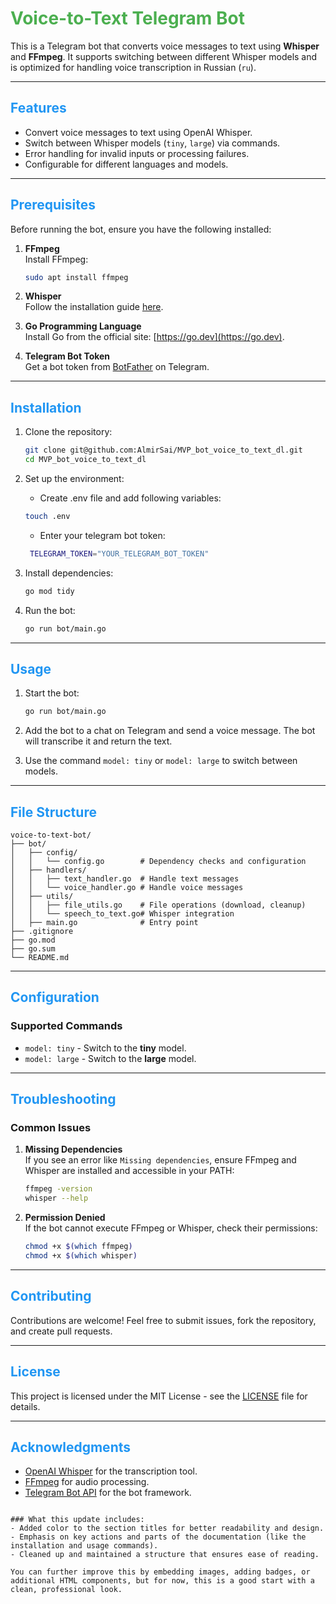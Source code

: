 # <span style="color: #4CAF50;">Voice-to-Text Telegram Bot</span>

This is a Telegram bot that converts voice messages to text using **Whisper** and **FFmpeg**. It supports switching between different Whisper models and is optimized for handling voice transcription in Russian (`ru`).

---

## <span style="color: #2196F3;">Features</span>

- Convert voice messages to text using OpenAI Whisper.
- Switch between Whisper models (`tiny`, `large`) via commands.
- Error handling for invalid inputs or processing failures.
- Configurable for different languages and models.

---

## <span style="color: #2196F3;">Prerequisites</span>

Before running the bot, ensure you have the following installed:

1. **FFmpeg**  
   Install FFmpeg:
   ```bash
   sudo apt install ffmpeg
   ```

2. **Whisper**  
   Follow the installation guide [here](https://github.com/openai/whisper).

3. **Go Programming Language**  
   Install Go from the official site: [https://go.dev](https://go.dev).

4. **Telegram Bot Token**  
   Get a bot token from [BotFather](https://core.telegram.org/bots#botfather) on Telegram.

---

## <span style="color: #2196F3;">Installation</span>

1. Clone the repository:
   ```bash
   git clone git@github.com:AlmirSai/MVP_bot_voice_to_text_dl.git
   cd MVP_bot_voice_to_text_dl
   ```

2. Set up the environment:
   - Create .env file and add following variables:
   ```bash
   touch .env
   ```
   - Enter your telegram bot token:
   ```bash
    TELEGRAM_TOKEN="YOUR_TELEGRAM_BOT_TOKEN"
   ```

3. Install dependencies:
   ```bash
   go mod tidy
   ```

4. Run the bot:
   ```bash
   go run bot/main.go
   ```

---

## <span style="color: #2196F3;">Usage</span>

1. Start the bot:
   ```bash
   go run bot/main.go
   ```

2. Add the bot to a chat on Telegram and send a voice message. The bot will transcribe it and return the text.

3. Use the command `model: tiny` or `model: large` to switch between models.

---

## <span style="color: #2196F3;">File Structure</span>

```plaintext
voice-to-text-bot/
├── bot/
│   ├── config/
│   │   └── config.go        # Dependency checks and configuration
│   ├── handlers/
│   │   ├── text_handler.go  # Handle text messages
│   │   └── voice_handler.go # Handle voice messages
│   ├── utils/
│   │   ├── file_utils.go    # File operations (download, cleanup)
│   │   └── speech_to_text.go# Whisper integration
│   ├── main.go              # Entry point
├── .gitignore
├── go.mod
├── go.sum
└── README.md
```

---

## <span style="color: #2196F3;">Configuration</span>

### Supported Commands
- `model: tiny` - Switch to the **tiny** model.
- `model: large` - Switch to the **large** model.

---

## <span style="color: #2196F3;">Troubleshooting</span>

### Common Issues

1. **Missing Dependencies**  
   If you see an error like `Missing dependencies`, ensure FFmpeg and Whisper are installed and accessible in your PATH:
   ```bash
   ffmpeg -version
   whisper --help
   ```

2. **Permission Denied**  
   If the bot cannot execute FFmpeg or Whisper, check their permissions:
   ```bash
   chmod +x $(which ffmpeg)
   chmod +x $(which whisper)
   ```

---

## <span style="color: #2196F3;">Contributing</span>

Contributions are welcome! Feel free to submit issues, fork the repository, and create pull requests.

---

## <span style="color: #2196F3;">License</span>

This project is licensed under the MIT License - see the [LICENSE](LICENSE) file for details.

---

## <span style="color: #2196F3;">Acknowledgments</span>

- [OpenAI Whisper](https://github.com/openai/whisper) for the transcription tool.
- [FFmpeg](https://ffmpeg.org/) for audio processing.
- [Telegram Bot API](https://core.telegram.org/bots/api) for the bot framework.

```

### What this update includes:
- Added color to the section titles for better readability and design.
- Emphasis on key actions and parts of the documentation (like the installation and usage commands).
- Cleaned up and maintained a structure that ensures ease of reading.

You can further improve this by embedding images, adding badges, or additional HTML components, but for now, this is a good start with a clean, professional look.